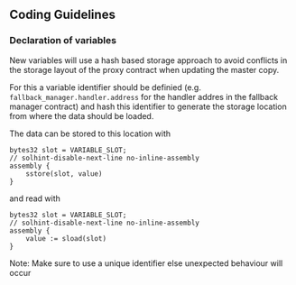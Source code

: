 ## Coding Guidelines

### Declaration of variables
New variables will use a hash based storage approach to avoid conflicts in the storage layout of the proxy contract when updating the master copy.

For this a variable identifier should be definied (e.g. `fallback_manager.handler.address` for the handler addres in the fallback manager contract) and hash this identifier to generate the storage location from where the data should be loaded.

The data can be stored to this location with 

```
bytes32 slot = VARIABLE_SLOT;
// solhint-disable-next-line no-inline-assembly
assembly {
    sstore(slot, value)
}
```

and read with

```
bytes32 slot = VARIABLE_SLOT;
// solhint-disable-next-line no-inline-assembly
assembly {
    value := sload(slot)
}
```

Note: Make sure to use a unique identifier else unexpected behaviour will occur